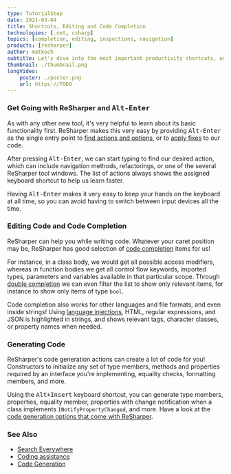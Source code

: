 ```yaml
---
type: TutorialStep
date: 2021-03-04
title: Shortcuts, Editing and Code Completion
technologies: [.net, csharp]
topics: [completion, editing, inspections, navigation]
products: [resharper]
author: matkoch
subtitle: Let's dive into the most important productivity shortcuts, editing, and code completion.
thumbnail: ./thumbnail.png
longVideo: 
    poster: ./poster.png
    url: https://TODO
---
```


### Get Going with ReSharper and <kbd>Alt-Enter</kbd>

As with any other new tool, it's very helpful to learn about its basic functionality first. ReSharper makes this very easy by providing <kbd>Alt-Enter</kbd> as the single entry point to [find actions and options](https://www.jetbrains.com/help/resharper/Navigating_to_Action.html), or to [apply fixes](https://www.jetbrains.com/help/resharper/Code_Analysis__Quick-Fixes.html) to our code.

After pressing <kbd>Alt-Enter</kbd>, we can start typing to find our desired action, which can include navigation methods, refactorings, or one of the several ReSharper tool windows. The list of actions always shows the assigned keyboard shortcut to help us learn faster.

Having <kbd>Alt-Enter</kbd> makes it very easy to keep your hands on the keyboard at all time, so you can avoid having to switch between input devices all the time.

### Editing Code and Code Completion

ReSharper can help you while writing code. Whatever your caret position may be, ReSharper has good selection of [code completion](https://www.jetbrains.com/help/resharper/Auto-Completing_Code.html) items for us!

For instance, in a class body, we would get all possible access modifiers, whereas in function bodies we get all control flow keywords, imported types, parameters and variables available in that particular scope. Through [double completion](https://www.jetbrains.com/help/resharper/Coding_Assistance__Code_Completion__Double.html) we can even filter the list to show only relevant items, for instance to show only items of type `bool`.

Code completion also works for other languages and file formats, and even inside strings! Using [language injections](https://www.jetbrains.com/help/resharper/Auto-Completing_Code.html), HTML, regular expressions, and JSON is highlighted in strings, and shows relevant tags, character classes, or property names when needed.

### Generating Code

ReSharper's code generation actions can create a lot of code for you! Constructors to initialize any set of type members, methods and properties required by an interface you're implementing, equality checks, formatting members, and more.

Using the <kbd>Alt+Insert</kbd> keyboard shortcut, you can generate type members, properties, equality member, properties with change notification when a class implements `INotifyPropertyChanged`, and more. Have a look at the [code generation options that come with ReSharper](https://www.jetbrains.com/help/resharper/Code_Generation__Index.html).

### See Also

- [Search Everywhere](https://www.jetbrains.com/help/resharper/Navigation_and_Search__Go_to_Type.html)
- [Coding assistance](https://www.jetbrains.com/help/resharper/Coding_Assistance__Index.html)
- [Code Generation](https://www.jetbrains.com/help/resharper/Code_Generation__Index.html)
